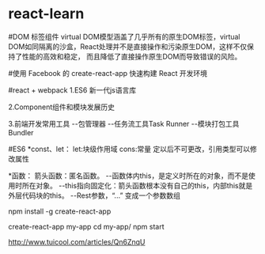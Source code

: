 # react-learn

#DOM 标签组件
virtual DOM模型涵盖了几乎所有的原生DOM标签，virtual DOM如同隔离的沙盒，React处理并不是直接操作和污染原生DOM，这样不仅保持了性能的高效和稳定， 而且降低了直接操作原生DOM而导致错误的风险。

#使用 Facebook 的 create-react-app 快速构建 React 开发环境

#react + webpack
1.ES6 新一代js语言库

2.Component组件和模块发展历史

3.前端开发常用工具
 --包管理器 --任务流工具Task Runner --模块打包工具Bundler

#ES6
*const、let： let:块级作用域 cons:常量 定以后不可更改，引用类型可以修改属性

*函数： 箭头函数：匿名函数。 
--函数体内this，是定义时所在的对象，而不是使用时所在对象。
--this指向固定化：箭头函数根本没有自己的this，内部this就是外层代码块的this。 
--Rest参数，“...” 变成一个参数数组



npm install -g create-react-app

create-react-app my-app
cd my-app/
npm start

http://www.tuicool.com/articles/Qn6ZnqU
